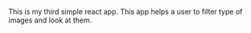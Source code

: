 This is my third simple react app. This app helps a user to filter type of images and look at them.
